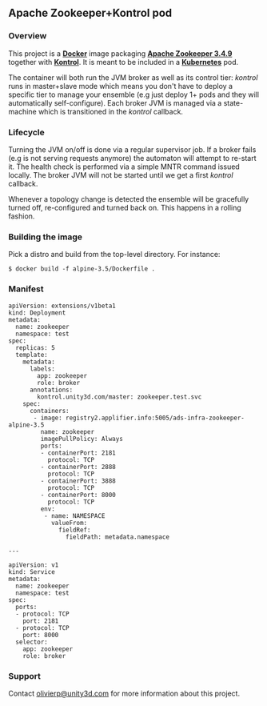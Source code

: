 ## Apache Zookeeper+Kontrol pod

### Overview

This project is a [**Docker**](https://www.docker.com) image packaging
[**Apache Zookeeper 3.4.9**](https://zookeeper.apache.org/) together with
[**Kontrol**](https://github.com/UnityTech/ads-infra-kontrol). It is meant
to be included in a [**Kubernetes**](https://github.com/GoogleCloudPlatform/kubernetes)
pod.

The container will both run the JVM broker as well as its control tier: *kontrol* runs
in master+slave mode which means you don't have to deploy a specific tier to manage your
ensemble (e.g just deploy 1+ pods and they will automatically self-configure). Each broker
JVM is managed via a state-machine which is transitioned in the *kontrol* callback.

### Lifecycle

Turning the JVM on/off is done via a regular supervisor job. If a broker fails
(e.g is not serving requests anymore) the automaton will attempt to re-start it.
The health check is performed via a simple MNTR command issued locally. The
broker JVM will not be started until we get a first *kontrol* callback.

Whenever a topology change is detected the ensemble will be gracefully turned off,
re-configured and turned back on. This happens in a rolling fashion.

### Building the image

Pick a distro and build from the top-level directory. For instance:

```
$ docker build -f alpine-3.5/Dockerfile .
```

### Manifest

```
apiVersion: extensions/v1beta1
kind: Deployment
metadata:
  name: zookeeper
  namespace: test
spec:
  replicas: 5
  template:
    metadata:
      labels:
        app: zookeeper
        role: broker
      annotations:
        kontrol.unity3d.com/master: zookeeper.test.svc
    spec:
      containers:
       - image: registry2.applifier.info:5005/ads-infra-zookeeper-alpine-3.5
         name: zookeeper
         imagePullPolicy: Always
         ports:
         - containerPort: 2181
           protocol: TCP
         - containerPort: 2888
           protocol: TCP
         - containerPort: 3888
           protocol: TCP
         - containerPort: 8000
           protocol: TCP
         env:
          - name: NAMESPACE
            valueFrom:
              fieldRef:
                fieldPath: metadata.namespace

---

apiVersion: v1
kind: Service
metadata:
  name: zookeeper
  namespace: test
spec:
  ports:
  - protocol: TCP
    port: 2181
  - protocol: TCP
    port: 8000
  selector:
    app: zookeeper
    role: broker
```

### Support

Contact olivierp@unity3d.com for more information about this project.